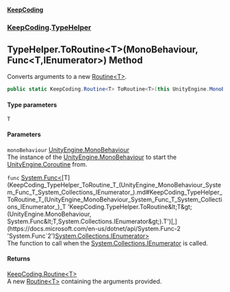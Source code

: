 #### [KeepCoding](index.md 'index')
### [KeepCoding](KeepCoding.md 'KeepCoding').[TypeHelper](KeepCoding_TypeHelper.md 'KeepCoding.TypeHelper')
## TypeHelper.ToRoutine&lt;T&gt;(MonoBehaviour, Func&lt;T,IEnumerator&gt;) Method
Converts arguments to a new [Routine&lt;T&gt;](KeepCoding_Routine_T_.md 'KeepCoding.Routine&lt;T&gt;').  
```csharp
public static KeepCoding.Routine<T> ToRoutine<T>(this UnityEngine.MonoBehaviour monoBehaviour, System.Func<T,System.Collections.IEnumerator> func);
```
#### Type parameters
<a name='KeepCoding_TypeHelper_ToRoutine_T_(UnityEngine_MonoBehaviour_System_Func_T_System_Collections_IEnumerator_)_T'></a>
`T`  
  
#### Parameters
<a name='KeepCoding_TypeHelper_ToRoutine_T_(UnityEngine_MonoBehaviour_System_Func_T_System_Collections_IEnumerator_)_monoBehaviour'></a>
`monoBehaviour` [UnityEngine.MonoBehaviour](https://docs.microsoft.com/en-us/dotnet/api/UnityEngine.MonoBehaviour 'UnityEngine.MonoBehaviour')  
The instance of the [UnityEngine.MonoBehaviour](https://docs.microsoft.com/en-us/dotnet/api/UnityEngine.MonoBehaviour 'UnityEngine.MonoBehaviour') to start the [UnityEngine.Coroutine](https://docs.microsoft.com/en-us/dotnet/api/UnityEngine.Coroutine 'UnityEngine.Coroutine') from.
  
<a name='KeepCoding_TypeHelper_ToRoutine_T_(UnityEngine_MonoBehaviour_System_Func_T_System_Collections_IEnumerator_)_func'></a>
`func` [System.Func&lt;](https://docs.microsoft.com/en-us/dotnet/api/System.Func-2 'System.Func`2')[T](KeepCoding_TypeHelper_ToRoutine_T_(UnityEngine_MonoBehaviour_System_Func_T_System_Collections_IEnumerator_).md#KeepCoding_TypeHelper_ToRoutine_T_(UnityEngine_MonoBehaviour_System_Func_T_System_Collections_IEnumerator_)_T 'KeepCoding.TypeHelper.ToRoutine&lt;T&gt;(UnityEngine.MonoBehaviour, System.Func&lt;T,System.Collections.IEnumerator&gt;).T')[,](https://docs.microsoft.com/en-us/dotnet/api/System.Func-2 'System.Func`2')[System.Collections.IEnumerator](https://docs.microsoft.com/en-us/dotnet/api/System.Collections.IEnumerator 'System.Collections.IEnumerator')[&gt;](https://docs.microsoft.com/en-us/dotnet/api/System.Func-2 'System.Func`2')  
The function to call when the [System.Collections.IEnumerator](https://docs.microsoft.com/en-us/dotnet/api/System.Collections.IEnumerator 'System.Collections.IEnumerator') is called.
  
#### Returns
[KeepCoding.Routine&lt;](KeepCoding_Routine_T_.md 'KeepCoding.Routine&lt;T&gt;')[T](KeepCoding_TypeHelper_ToRoutine_T_(UnityEngine_MonoBehaviour_System_Func_T_System_Collections_IEnumerator_).md#KeepCoding_TypeHelper_ToRoutine_T_(UnityEngine_MonoBehaviour_System_Func_T_System_Collections_IEnumerator_)_T 'KeepCoding.TypeHelper.ToRoutine&lt;T&gt;(UnityEngine.MonoBehaviour, System.Func&lt;T,System.Collections.IEnumerator&gt;).T')[&gt;](KeepCoding_Routine_T_.md 'KeepCoding.Routine&lt;T&gt;')  
A new [Routine&lt;T&gt;](KeepCoding_Routine_T_.md 'KeepCoding.Routine&lt;T&gt;') containing the arguments provided.
